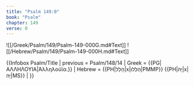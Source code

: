 ```yaml
---
title: "Psalm 149:0"
book: "Psalm"
chapter: 149
verse: 0
---
```

![[/Greek/Psalm/149/Psalm-149-000G.md#Text]]
![[/Hebrew/Psalm/149/Psalm-149-000H.md#Text]]

{{Infobox Psalm/Title |
  previous = Psalm/148/14 |
  Greek = {{PG|ΑΛΛΗΛΟΥΙΑ|Ἀλληλούϊα.}} |
  Hebrew = {{PH|הָלַל|x|הַלְלוּ|PMMP}} {{PH|יָהּ|x|יָהּ|MS}} |
}}
